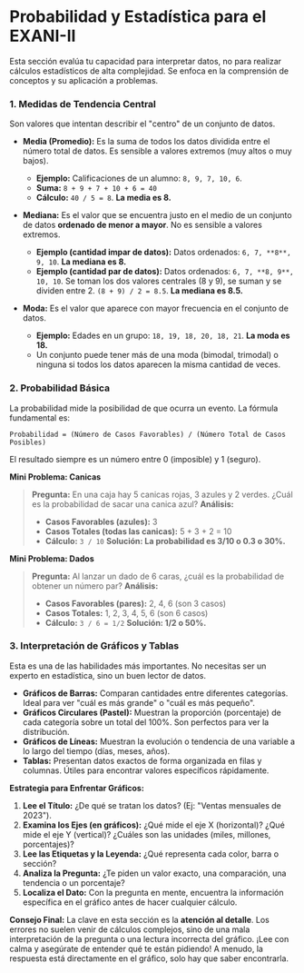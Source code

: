 # Probabilidad y Estadística para el EXANI-II

Esta sección evalúa tu capacidad para interpretar datos, no para realizar cálculos estadísticos de alta complejidad. Se enfoca en la comprensión de conceptos y su aplicación a problemas.

### 1. Medidas de Tendencia Central

Son valores que intentan describir el "centro" de un conjunto de datos.

-   **Media (Promedio):** Es la suma de todos los datos dividida entre el número total de datos. Es sensible a valores extremos (muy altos o muy bajos).
    -   **Ejemplo:** Calificaciones de un alumno: `8, 9, 7, 10, 6`.
    -   **Suma:** `8 + 9 + 7 + 10 + 6 = 40`
    -   **Cálculo:** `40 / 5 = 8`. **La media es 8.**

-   **Mediana:** Es el valor que se encuentra justo en el medio de un conjunto de datos **ordenado de menor a mayor**. No es sensible a valores extremos.
    -   **Ejemplo (cantidad impar de datos):** Datos ordenados: `6, 7, **8**, 9, 10`. **La mediana es 8.**
    -   **Ejemplo (cantidad par de datos):** Datos ordenados: `6, 7, **8, 9**, 10, 10`. Se toman los dos valores centrales (8 y 9), se suman y se dividen entre 2. `(8 + 9) / 2 = 8.5`. **La mediana es 8.5.**

-   **Moda:** Es el valor que aparece con mayor frecuencia en el conjunto de datos.
    -   **Ejemplo:** Edades en un grupo: `18, 19, 18, 20, 18, 21`. **La moda es 18.**
    -   Un conjunto puede tener más de una moda (bimodal, trimodal) o ninguna si todos los datos aparecen la misma cantidad de veces.

### 2. Probabilidad Básica

La probabilidad mide la posibilidad de que ocurra un evento. La fórmula fundamental es:

`Probabilidad = (Número de Casos Favorables) / (Número Total de Casos Posibles)`

El resultado siempre es un número entre 0 (imposible) y 1 (seguro).

**Mini Problema: Canicas**
> **Pregunta:** En una caja hay 5 canicas rojas, 3 azules y 2 verdes. ¿Cuál es la probabilidad de sacar una canica azul?
> **Análisis:**
> -   **Casos Favorables (azules):** 3
> -   **Casos Totales (todas las canicas):** 5 + 3 + 2 = 10
> -   **Cálculo:** `3 / 10`
> **Solución: La probabilidad es 3/10 o 0.3 o 30%.**

**Mini Problema: Dados**
> **Pregunta:** Al lanzar un dado de 6 caras, ¿cuál es la probabilidad de obtener un número par?
> **Análisis:**
> -   **Casos Favorables (pares):** 2, 4, 6 (son 3 casos)
> -   **Casos Totales:** 1, 2, 3, 4, 5, 6 (son 6 casos)
> -   **Cálculo:** `3 / 6 = 1/2`
> **Solución: 1/2 o 50%.**

### 3. Interpretación de Gráficos y Tablas

Esta es una de las habilidades más importantes. No necesitas ser un experto en estadística, sino un buen lector de datos.

-   **Gráficos de Barras:** Comparan cantidades entre diferentes categorías. Ideal para ver "cuál es más grande" o "cuál es más pequeño".
-   **Gráficos Circulares (Pastel):** Muestran la proporción (porcentaje) de cada categoría sobre un total del 100%. Son perfectos para ver la distribución.
-   **Gráficos de Líneas:** Muestran la evolución o tendencia de una variable a lo largo del tiempo (días, meses, años).
-   **Tablas:** Presentan datos exactos de forma organizada en filas y columnas. Útiles para encontrar valores específicos rápidamente.

**Estrategia para Enfrentar Gráficos:**
1.  **Lee el Título:** ¿De qué se tratan los datos? (Ej: "Ventas mensuales de 2023").
2.  **Examina los Ejes (en gráficos):** ¿Qué mide el eje X (horizontal)? ¿Qué mide el eje Y (vertical)? ¿Cuáles son las unidades (miles, millones, porcentajes)?
3.  **Lee las Etiquetas y la Leyenda:** ¿Qué representa cada color, barra o sección?
4.  **Analiza la Pregunta:** ¿Te piden un valor exacto, una comparación, una tendencia o un porcentaje?
5.  **Localiza el Dato:** Con la pregunta en mente, encuentra la información específica en el gráfico antes de hacer cualquier cálculo.

**Consejo Final:** La clave en esta sección es la **atención al detalle**. Los errores no suelen venir de cálculos complejos, sino de una mala interpretación de la pregunta o una lectura incorrecta del gráfico. ¡Lee con calma y asegúrate de entender qué te están pidiendo! A menudo, la respuesta está directamente en el gráfico, solo hay que saber encontrarla.